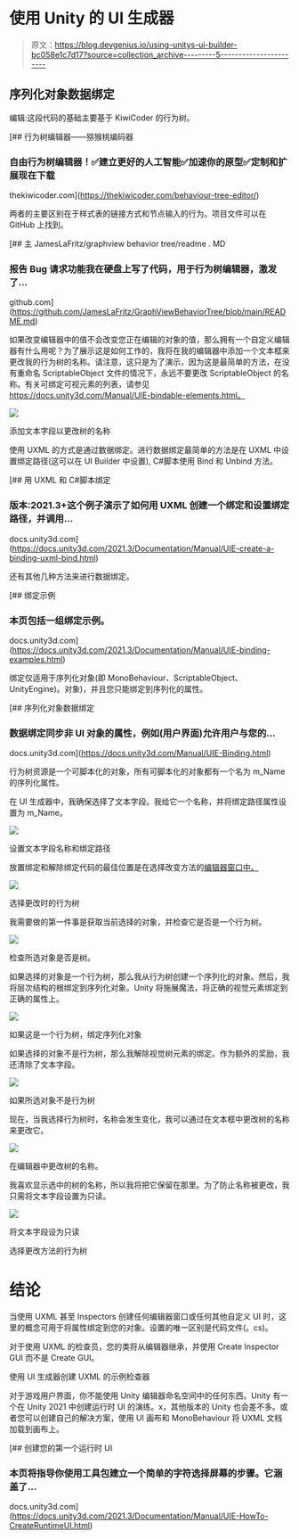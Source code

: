 # 使用 Unity 的 UI 生成器

> 原文：<https://blog.devgenius.io/using-unitys-ui-builder-bc058e1c7d17?source=collection_archive---------5----------------------->

## 序列化对象数据绑定

编辑:这段代码的基础主要基于 KiwiCoder 的行为树。

[](https://thekiwicoder.com/behaviour-tree-editor/) [## 行为树编辑器——猕猴桃编码器

### 自由行为树编辑器！✅建立更好的人工智能✅加速你的原型✅定制和扩展现在下载

thekiwicoder.com](https://thekiwicoder.com/behaviour-tree-editor/) 

两者的主要区别在于样式表的链接方式和节点输入的行为。项目文件可以在 GitHub 上找到。

[](https://github.com/JamesLaFritz/GraphViewBehaviorTree/blob/main/README.md) [## 主 JamesLaFritz/graphview behavior tree/readme . MD

### 报告 Bug 请求功能我在硬盘上写了代码，用于行为树编辑器，激发了…

github.com](https://github.com/JamesLaFritz/GraphViewBehaviorTree/blob/main/README.md) 

如果改变编辑器中的值不会改变您正在编辑的对象的值，那么拥有一个自定义编辑器有什么用呢？为了展示这是如何工作的，我将在我的编辑器中添加一个文本框来更改我的行为树的名称。请注意，这只是为了演示，因为这是最简单的方法，在没有重命名 ScriptableObject 文件的情况下，永远不要更改 ScriptableObject 的名称。有关可绑定可视元素的列表，请参见 https://docs.unity3d.com/Manual/UIE-bindable-elements.html。

![](img/8b788eb5d26507d96b9506eb6ceaf96c.png)

添加文本字段以更改树的名称

使用 UXML 的方式是通过数据绑定。进行数据绑定最简单的方法是在 UXML 中设置绑定路径(这可以在 UI Builder 中设置), C#脚本使用 Bind 和 Unbind 方法。

[](https://docs.unity3d.com/2021.3/Documentation/Manual/UIE-create-a-binding-uxml-bind.html) [## 用 UXML 和 C#脚本绑定

### 版本:2021.3+这个例子演示了如何用 UXML 创建一个绑定和设置绑定路径，并调用…

docs.unity3d.com](https://docs.unity3d.com/2021.3/Documentation/Manual/UIE-create-a-binding-uxml-bind.html) 

还有其他几种方法来进行数据绑定。

[](https://docs.unity3d.com/2021.3/Documentation/Manual/UIE-binding-examples.html) [## 绑定示例

### 本页包括一组绑定示例。

docs.unity3d.com](https://docs.unity3d.com/2021.3/Documentation/Manual/UIE-binding-examples.html) 

绑定仅适用于序列化对象(即 MonoBehaviour、ScriptableObject、UnityEngine)。对象)，并且您只能绑定到序列化的属性。

[](https://docs.unity3d.com/Manual/UIE-Binding.html) [## 序列化对象数据绑定

### 数据绑定同步非 UI 对象的属性，例如(用户界面)允许用户与您的…

docs.unity3d.com](https://docs.unity3d.com/Manual/UIE-Binding.html) 

行为树资源是一个可脚本化的对象，所有可脚本化的对象都有一个名为 m_Name 的序列化属性。

在 UI 生成器中，我确保选择了文本字段。我给它一个名称，并将绑定路径属性设置为 m_Name。

![](img/5e1a615cb08d52bdfbf613f491f86301.png)

设置文本字段名称和绑定路径

放置绑定和解除绑定代码的最佳位置是在选择改变方法的[编辑器窗口中。](https://docs.unity3d.com/ScriptReference/EditorWindow.OnSelectionChange.html)

![](img/b2925c9c1017a435c9877b25742f12c1.png)

选择更改时的行为树

我需要做的第一件事是获取当前选择的对象，并检查它是否是一个行为树。

![](img/790ee54b567213ba0a4afa3ceb0b8f9f.png)

检查所选对象是否是树。

如果选择的对象是一个行为树，那么我从行为树创建一个序列化的对象。然后，我将层次结构的根绑定到序列化对象。Unity 将施展魔法，将正确的视觉元素绑定到正确的属性上。

![](img/ec58e85e035a7a2553f7fa3c73afb1ec.png)

如果这是一个行为树，绑定序列化对象

如果选择的对象不是行为树，那么我解除视觉树元素的绑定。作为额外的奖励，我还清除了文本字段。

![](img/45a78b65907eb45d0275ba15d5dd5e88.png)

如果所选对象不是行为树

现在，当我选择行为树时，名称会发生变化，我可以通过在文本框中更改树的名称来更改它。

![](img/0c7aa7bb13a0c5622dee7d94667fe858.png)

在编辑器中更改树的名称。

我喜欢显示选中的树的名称，所以我将把它保留在那里。为了防止名称被更改，我只需将文本字段设置为只读。

![](img/75f8b1a33d98f43d03e0986c22183643.png)

将文本字段设为只读

选择更改方法的行为树

# 结论

当使用 UXML 甚至 Inspectors 创建任何编辑器窗口或任何其他自定义 UI 时，这里的概念可用于将属性绑定到您的对象。设置的唯一区别是代码文件(。cs)。

对于使用 UXML 的检查员，您的类将从编辑器继承，并使用 Create Inspector GUI 而不是 Create GUI。

使用 UI 生成器创建 UXML 的示例检查器

对于游戏用户界面，你不能使用 Unity 编辑器命名空间中的任何东西。Unity 有一个在 Unity 2021 中创建运行时 UI 的演练。x，其他版本的 Unity 也会差不多。或者您可以创建自己的解决方案，使用 UI 画布和 MonoBehaviour 将 UXML 文档加载到画布上。

[](https://docs.unity3d.com/2021.3/Documentation/Manual/UIE-HowTo-CreateRuntimeUI.html) [## 创建您的第一个运行时 UI

### 本页将指导你使用工具包建立一个简单的字符选择屏幕的步骤。它涵盖了…

docs.unity3d.com](https://docs.unity3d.com/2021.3/Documentation/Manual/UIE-HowTo-CreateRuntimeUI.html)